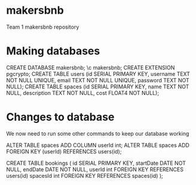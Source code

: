 # makersbnb
Team 1 makersbnb repository 

# Making databases 

CREATE DATABASE makersbnb;
\c makersbnb;
CREATE EXTENSION pgcrypto;
CREATE TABLE users (id SERIAL PRIMARY KEY, username TEXT NOT NULL UNIQUE, email TEXT NOT NULL UNIQUE, password TEXT NOT NULL);
CREATE TABLE spaces (id SERIAL PRIMARY KEY, name TEXT NOT NULL, description TEXT NOT NULL, cost FLOAT4 NOT NULL);


# Changes to database 

We now need to run some other commands to keep our database working

ALTER TABLE spaces ADD COLUMN userId int;
ALTER TABLE spaces ADD FOREIGN KEY (userId) REFERENCES users(id);

CREATE TABLE bookings (
    id SERIAL PRIMARY KEY,
    startDate DATE NOT NULL,
    endDate DATE NOT NULL,
    userId int FOREIGN KEY REFERENCES users(id)
    spacesId int FOREIGN KEY REFERENCES spaces(id)
);